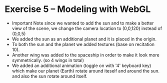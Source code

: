 # Exercise 5 – Modeling with WebGL
* Important Note since we wanted to add the sun and to make a better view of the scene, we change the camera location to (0,0,120) instead of (0,0,5)
* We added the sun as an additional planet and it is placed in the origin.
* To both the sun and the planet we added textures (base on recitation 10).
* Another wing was added to the spaceship in order to make it look more symmetrically. (so 4 wings in total)
* We added an additional animation (toggle on with '4' keyboard key) which make our planet (Earth) rotate around iteself and around the sun.
 and also the sun rotate around itself.


